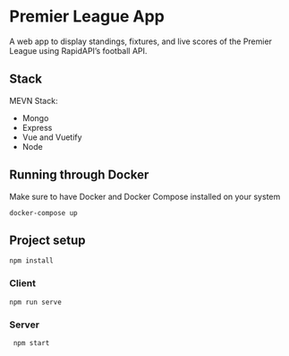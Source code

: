 # Premier League App

A web app to display standings, fixtures, and live scores of the Premier League using RapidAPI’s football API.

## Stack

MEVN Stack:

- Mongo
- Express
- Vue and Vuetify
- Node

## Running through Docker

Make sure to have Docker and Docker Compose installed on your system

`docker-compose up`

## Project setup

```
npm install
```

### Client

`npm run serve`

### Server

` npm start`
